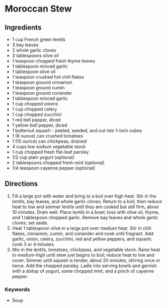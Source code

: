 # Moroccan Stew

## Ingredients

- 1 cup French green lentils
- 3 bay leaves
- 2 whole garlic cloves
- 3 tablespoons olive oil
- 1 teaspoon chopped fresh thyme leaves
- 1 tablespoon minced garlic
- 1 tablespoon olive oil
- 1 teaspoon crushed hot chili flakes
- 1 teaspoon ground cinnamon
- 1 teaspoon ground cumin
- 1 teaspoon ground coriander
- 1 tablespoon minced garlic
- 1 cup chopped onions
- 1 cup chopped celery
- 1 cup chopped zucchini
- 1 red bell pepper, diced
- 1 yellow bell pepper, diced
- 1 butternut squash - peeled, seeded, and cut into 1-inch cubes
- 1 (8 ounce) can crushed tomatoes
- 1 (15 ounce) can chickpeas, drained
- 4 cups low sodium vegetable stock
- 1 cup chopped fresh flat-leaf parsley
- 1/2 cup plain yogurt (optional)
- 2 tablespoons chopped fresh mint (optional)
- 1/4 teaspoon cayenne pepper (optional)

## Directions

1. Fill a large pot with water and bring to a boil over high heat. Stir in the
   lentils, bay leaves, and whole garlic cloves. Return to a boil, then reduce
   heat to low and simmer lentils until they are cooked but still firm, about
   10 minutes. Drain well. Place lentils in a bowl; toss with olive oil, thyme,
   and 1 tablespoon chopped garlic. Remove bay leaves and whole garlic cloves;
   set aside.
1. Heat 1 tablespoon olive in a large pot over medium heat. Stir in chili
   flakes, cinnamon, cumin, and coriander and cook until fragrant. Add garlic,
   onion, celery, zucchini, red and yellow peppers, and squash; cook 3 or 4
   minutes.
1. Mix in the lentils, tomatoes, chickpeas, and vegetable stock. Raise heat to
   medium-high until stew just begins to boil; reduce heat to low and cover.
   Simmer until squash is tender, about 20 minutes, stirring once or twice. Add
   the chopped parsley. Ladle into serving bowls and garnish with a dollop of
   yogurt, some chopped mint, and a pinch of cayenne pepper.


### Keywords

- Soup

